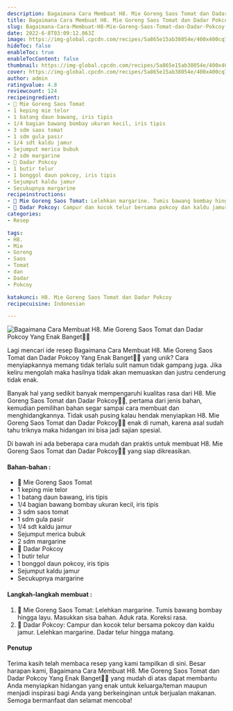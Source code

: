 ```yaml
---
description: Bagaimana Cara Membuat H8. Mie Goreng Saos Tomat dan Dadar Pokcoy Yang Enak Banget"
title: Bagaimana Cara Membuat H8. Mie Goreng Saos Tomat dan Dadar Pokcoy Yang Enak Banget
slug: Bagaimana-Cara-Membuat-H8-Mie-Goreng-Saos-Tomat-dan-Dadar-Pokcoy-Yang-Enak-Banget
date: 2022-6-8T03:09:12.063Z
image: https://img-global.cpcdn.com/recipes/5a865e15ab38054e/400x400cq70/photo.jpg
hideToc: false
enableToc: true
enableTocContent: false
thumbnail: https://img-global.cpcdn.com/recipes/5a865e15ab38054e/400x400cq70/photo.jpg
cover: https://img-global.cpcdn.com/recipes/5a865e15ab38054e/400x400cq70/photo.jpg
author: admin
ratingvalue: 4.8
reviewcount: 124
recipeingredient:
- 🍝 Mie Goreng Saos Tomat
- 1 keping mie telor
- 1 batang daun bawang, iris tipis
- 1/4 bagian bawang bombay ukuran kecil, iris tipis
- 3 sdm saos tomat
- 1 sdm gula pasir
- 1/4 sdt kaldu jamur
- Sejumput merica bubuk
- 2 sdm margarine
- 🍝 Dadar Pokcoy
- 1 butir telur
- 1 bonggol daun pokcoy, iris tipis
- Sejumput kaldu jamur
- Secukupnya margarine
recipeinstructions:
- 🍝 Mie Goreng Saos Tomat: Lelehkan margarine. Tumis bawang bombay hingga layu. Masukkan sisa bahan. Aduk rata. Koreksi rasa.
- 🍝 Dadar Pokcoy: Campur dan kocok telur bersama pokcoy dan kaldu jamur. Lelehkan margarine. Dadar telur hingga matang.
categories:
- Resep

tags:
- H8.
- Mie
- Goreng
- Saos
- Tomat
- dan
- Dadar
- Pokcoy

katakunci: H8. Mie Goreng Saos Tomat dan Dadar Pokcoy
recipecuisine: Indonesian

---
```


![Bagaimana Cara Membuat H8. Mie Goreng Saos Tomat dan Dadar Pokcoy Yang Enak Banget👩‍🍳](https://img-global.cpcdn.com/recipes/5a865e15ab38054e/400x400cq70/photo.jpg)

Lagi mencari ide resep Bagaimana Cara Membuat H8. Mie Goreng Saos Tomat dan Dadar Pokcoy Yang Enak Banget👩‍🍳 yang unik? Cara menyiapkannya memang tidak terlalu sulit namun tidak gampang juga. Jika keliru mengolah maka hasilnya tidak akan memuaskan dan justru cenderung tidak enak.

Banyak hal yang sedikit banyak mempengaruhi kualitas rasa dari H8. Mie Goreng Saos Tomat dan Dadar Pokcoy👩‍🍳, pertama dari jenis bahan, kemudian pemilihan bahan segar sampai cara membuat dan menghidangkannya. Tidak usah pusing kalau hendak menyiapkan H8. Mie Goreng Saos Tomat dan Dadar Pokcoy👩‍🍳 enak di rumah, karena asal sudah tahu triknya maka hidangan ini bisa jadi sajian spesial.

Di bawah ini ada beberapa cara mudah dan praktis untuk membuat H8. Mie Goreng Saos Tomat dan Dadar Pokcoy👩‍🍳 yang siap dikreasikan.

<!--inarticleads1-->

#### Bahan-bahan :

- 🍝 Mie Goreng Saos Tomat
- 1 keping mie telor
- 1 batang daun bawang, iris tipis
- 1/4 bagian bawang bombay ukuran kecil, iris tipis
- 3 sdm saos tomat
- 1 sdm gula pasir
- 1/4 sdt kaldu jamur
- Sejumput merica bubuk
- 2 sdm margarine
- 🍝 Dadar Pokcoy
- 1 butir telur
- 1 bonggol daun pokcoy, iris tipis
- Sejumput kaldu jamur
- Secukupnya margarine

<!--inarticleads2-->

#### Langkah-langkah membuat :

1. 🍝 Mie Goreng Saos Tomat: Lelehkan margarine. Tumis bawang bombay hingga layu. Masukkan sisa bahan. Aduk rata. Koreksi rasa.
1. 🍝 Dadar Pokcoy: Campur dan kocok telur bersama pokcoy dan kaldu jamur. Lelehkan margarine. Dadar telur hingga matang.

#### Penutup

Terima kasih telah membaca resep yang kami tampilkan di sini. Besar harapan kami, Bagaimana Cara Membuat H8. Mie Goreng Saos Tomat dan Dadar Pokcoy Yang Enak Banget👩‍🍳 yang mudah di atas dapat membantu Anda menyiapkan hidangan yang enak untuk keluarga/teman maupun menjadi inspirasi bagi Anda yang berkeinginan untuk berjualan makanan. Semoga bermanfaat dan selamat mencoba!